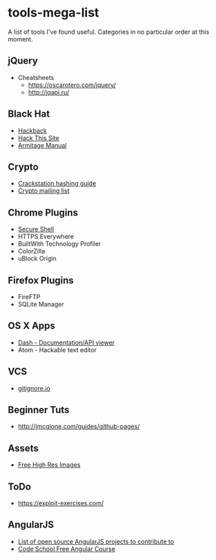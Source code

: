 # tools-mega-list
A list of tools I've found useful.  Categories in no particular order at this moment.

## jQuery
* Cheatsheets
  * https://oscarotero.com/jquery/
  * http://jqapi.ru/

## Black Hat
* [Hackback](http://pastebin.com/raw/0SNSvyjJ)
* [Hack This Site](www.hackthissite.org)
* [Armitage Manual](http://www.fastandeasyhacking.com/manual)

## Crypto
* [Crackstation hashing guide](https://crackstation.net/hashing-security.htm)
* [Crypto mailing list](http://www.metzdowd.com/mailman/listinfo/cryptography)

## Chrome Plugins
* [Secure Shell](https://chrome.google.com/webstore/detail/secure-shell/pnhechapfaindjhompbnflcldabbghjo)
* HTTPS Everywhere
* BuiltWith Technology Profiler
* ColorZilla
* uBlock Origin

## Firefox Plugins
* FireFTP
* SQLite Manager

## OS X Apps
* [Dash - Documentation/API viewer](kapeli.com/dash)
* Atom - Hackable text editor

## VCS
* [gitignore.io](https://www.gitignore.io/)

## Beginner Tuts
* http://jmcglone.com/guides/github-pages/

## Assets
* [Free High Res Images](https://unsplash.com/)

## ToDo
* https://exploit-exercises.com/

## AngularJS
* [List of open source AngularJS projects to contribute to](https://medium.mybridge.co/18-amazing-open-source-angular-projects-dd9e81d921ee#.fbd06q9r6)
* [Code School Free Angular Course](https://www.codeschool.com/courses/shaping-up-with-angular-js)
